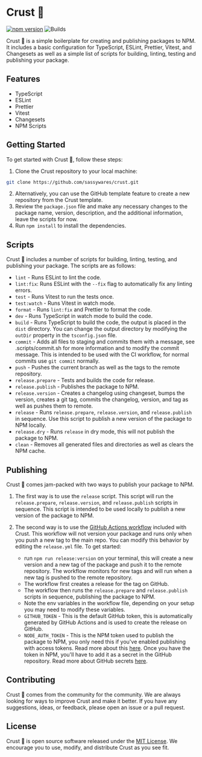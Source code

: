 # Crust 🍞

[![npm version](https://badge.fury.io/js/%40sassywares%2Fcrust.svg)](https://badge.fury.io/js/%40sassywares%2Fcrust) ![Builds](https://github.com/sassywares/crust/actions/workflows/release.yml/badge.svg)

Crust 🍞 is a simple boilerplate for creating and publishing packages to NPM. It includes a basic configuration for TypeScript, ESLint, Prettier, Vitest, and Changesets as well as a simple list of scripts for building, linting, testing and publishing your package.

## Features

- TypeScript
- ESLint
- Prettier
- Vitest
- Changesets
- NPM Scripts

## Getting Started

To get started with Crust 🍞, follow these steps:

1. Clone the Crust repository to your local machine:

```bash
git clone https://github.com/sassywares/crust.git
```

2. Alternatively, you can use the GitHub template feature to create a new repository from the Crust template.
3. Review the `package.json` file and make any necessary changes to the package name, version, description, and the additional information, leave the scripts for now.
4. Run `npm install` to install the dependencies.

## Scripts

Crust 🍞 includes a number of scripts for building, linting, testing, and publishing your package. The scripts are as follows:

- `lint` - Runs ESLint to lint the code.
- `lint:fix`: Runs ESLint with the `--fix` flag to automatically fix any linting errors.
- `test` - Runs Vitest to run the tests once.
- `test:watch` - Runs Vitest in watch mode.
- `format` - Runs `lint:fix` and Prettier to format the code.
- `dev` - Runs TypeScript in watch mode to build the code.
- `build` - Runs TypeScript to build the code, the output is placed in the `dist` directory. You can change the output directory by modifying the `outDir` property in the `tsconfig.json` file.
- `commit` - Adds all files to staging and commits them with a message, see .scripts/commit.sh for more information and to modify the commit message. This is intended to be used with the CI workflow, for normal commits use `git commit` normally.
- `push` - Pushes the current branch as well as the tags to the remote repository.
- `release.prepare` - Tests and builds the code for release.
- `release.publish` - Publishes the package to NPM.
- `release.version` - Creates a changelog using changeset, bumps the version, creates a git tag, commits the changelog, version, and tag as well as pushes them to remote.
- `release` - Runs `release.prepare`, `release.version`, and `release.publish` in sequence. Use this script to publish a new version of the package to NPM locally.
- `release.dry` - Runs `release` in dry mode, this will not publish the package to NPM.
- `clean` - Removes all generated files and directories as well as clears the NPM cache.

## Publishing

Crust 🍞 comes jam-packed with two ways to publish your package to NPM.

1. The first way is to use the `release` script. This script will run the `release.prepare`, `release.version`, and `release.publish` scripts in sequence. This script is intended to be used locally to publish a new version of the package to NPM.

2. The second way is to use the [GitHub Actions workflow](./.github/workflows/release.yml) included with Crust. This workflow will not version your package and runs only when you push a new tag to the main repo. You can modify this behavior by editing the `release.yml` file. To get started:
    - run `npm run release:version` on your terminal, this will create a new version and a new tag of the package and push it to the remote repository. The workflow monitors for new tags and will run when a new tag is pushed to the remote repository.
    - The workflow first creates a release for the tag on GitHub.
    - The workflow then runs the `release.prepare` and `release.publish` scripts in sequence, publishing the package to NPM.
    - Note the env variables in the workflow file, depending on your setup you may need to modify these variables.
    - `GITHUB_TOKEN` - This is the default GitHub token, this is automatically generated by GitHub Actions and is used to create the release on GitHub.
    - `NODE_AUTH_TOKEN` - This is the NPM token used to publish the package to NPM, you only need this if you've enabled publishing with access tokens. Read more about this [here](https://docs.npmjs.com/about-access-tokens). Once you have the token in NPM, you'll have to add it as a secret in the GitHub repository. Read more about GitHub secrets [here](https://docs.github.com/en/actions/reference/encrypted-secrets).

## Contributing

Crust 🍞 comes from the community for the community. We are always looking for ways to improve Crust and make it better. If you have any suggestions, ideas, or feedback, please open an issue or a pull request.

## License

Crust 🍞 is open source software released under the [MIT License](LICENSE). We encourage you to use, modify, and distribute Crust as you see fit.
